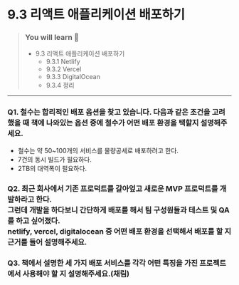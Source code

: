# 9.3 리액트 애플리케이션 배포하기

> ### You will learn 📝
>
>- 9.3 리액트 애플리케이션 배포하기
>   - 9.3.1 Netlify
>   - 9.3.2 Vercel
>   - 9.3.3 DigitalOcean
>   - 9.3.4 정리

---

### Q1. 철수는 합리적인 배포 옵션을 찾고 있습니다. 다음과 같은 조건을 고려했을 때 책에 나와있는 옵션 중에 철수가 어떤 배포 환경을 택할지 설명해주세요.

- 철수는 약 50~100개의 서비스를 물량공세로 배포하려고 한다.
- 7건의 동시 빌드가 필요하다.
- 2TB의 대역폭이 필요하다.

### Q2. 최근 회사에서 기존 프로덕트를 갈아엎고 새로운 MVP 프로덕트를 개발하라고 한다.<br/>그런데 개발을 하다보니 간단하게 배포를 해서 팀 구성원들과 테스트 및 QA를 하고 싶어졌다.<br/>netlify, vercel, digitalocean 중 어떤 배포 환경을 선택해서 배포를 할 지 근거를 들어 설명해주세요.

### Q3. 책에서 설명한 세 가지 배포 서비스를 각각 어떤 특징을 가진 프로젝트에서 사용해야 할 지 설명해주세요.(채림)
